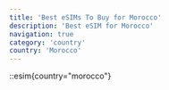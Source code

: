 ```yaml
---
title: 'Best eSIMs To Buy for Morocco'
description: 'Best eSIM for Morocco'
navigation: true
category: 'country'
country: 'Morocco'
---
```


::esim{country="morocco"}
